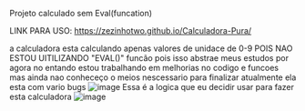 Projeto calculado sem Eval(funcation)

LINK PARA USO: https://zezinhotwo.github.io/Calculadora-Pura/

a calculadora esta calculando apenas valores de unidace de 0-9 POIS NAO ESTOU UITILIZANDO "EVAL()" funcão pois isso abstrae meus estudos por agora
no entando estou trabalhando em melhorias no codigo e funcoes
mas ainda nao conheceço o meios nescessario para finalizar 
atualmente ela esta com vario bugs 
![image](https://github.com/Zezinhotwo/Calculadora-Pura/assets/107373132/c0f28649-ef8e-426a-9d13-7c2b0d4e95bc)
Essa é a logica que eu decidir usar para fazer esta calculadora 
![image](https://github.com/Zezinhotwo/Calculadora-Pura/assets/107373132/a827b748-226b-43cf-a24f-132b06704140)

